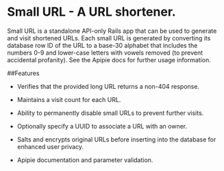# Small URL - A URL shortener.

Small URL is a standalone API-only Rails app that can be used to generate and visit shortened URLs. Each small URL is generated by converting its database row ID of the URL to a base-30 alphabet that includes the numbers 0-9 and lower-case letters with vowels removed (to prevent accidental profanity). See the Apipie docs for further usage information.

##Features

* Verifies that the provided long URL returns a non-404 response.

* Maintains a visit count for each URL.

* Ability to permanently disable small URLs to prevent further visits.

* Optionally specify a UUID to associate a URL with an owner.

* Salts and encrypts original URLs before inserting into the database for enhanced user privacy.

* Apipie documentation and parameter validation.